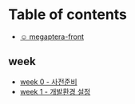 # Table of contents

* [☺ megaptera-front](README.md)

## week

* [week 0 - 사전준비](week/0.md)
* [week 1 - 개발환경 설정](week/1.md)
